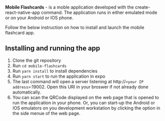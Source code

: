 **Mobile Flashcards** - is a moble application developed with the create-react-native-app command. The application runs in either emulated mode or on your Android or IOS phone. 


Follow the below instruction on how to install and launch the mobile flashcard app.


## Installing and running the app
1. Clone the git repository
2. Run `cd mobile-flashcards`
3. Run `yarn install` to install dependencies
4. Run `yarn start` to run the application in expo
5. The last command will open a server listening at http://`<your IP address>`:19002. Open this URI in your broswer if not already done automatically.
6. You can scan the QRCode displayed on the web page that is opened to run the application in your phone. Or, you can start-up the Android or IOS emulators on you development workstation by clicking the option in the side menue of the web page.